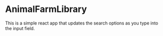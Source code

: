 # AnimalFarmLibrary
This is a simple react app that updates the search options as you type into the input field.
